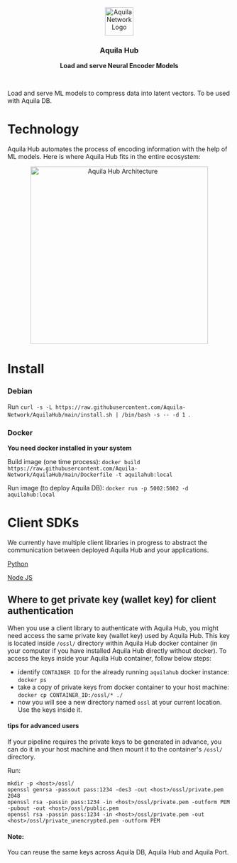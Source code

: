 <div align="center">
  <a href="https://aquila.network">
    <img
      src="https://user-images.githubusercontent.com/19545678/133918727-5a37c6be-676f-427b-8c86-dd50f58d1287.png"
      alt="Aquila Network Logo"
      height="64"
    />
  </a>
  <br />
  <p>
    <h3>
      <b>
        Aquila Hub
      </b>
    </h3>
  </p>
  <p>
    <b>
      Load and serve Neural Encoder Models
    </b>
  </p>
  <br/>
</div>

Load and serve ML models to compress data into latent vectors. To be used with Aquila DB.

# Technology

Aquila Hub automates the process of encoding information with the help of ML models. Here is where Aquila Hub fits in the entire ecosystem:
<div align="center">
  <img
    src="https://user-images.githubusercontent.com/19545678/133918439-e08f314b-ad15-441e-a605-2fd2ec37a509.png"
    alt="Aquila Hub Architecture"
    height="400"
  />
 <br/>
</div>

# Install
### Debian

Run `curl -s -L https://raw.githubusercontent.com/Aquila-Network/AquilaHub/main/install.sh | /bin/bash -s -- -d 1 `.

### Docker

**You need docker installed in your system**

Build image (one time process): `docker build https://raw.githubusercontent.com/Aquila-Network/AquilaHub/main/Dockerfile -t aquilahub:local`

Run image (to deploy Aquila DB): `docker run -p 5002:5002 -d aquilahub:local`

# Client SDKs
We currently have multiple client libraries in progress to abstract the communication between deployed Aquila Hub and your applications.

[Python](https://github.com/Aquila-Network/AquilaPy)

[Node JS](https://github.com/Aquila-Network/AquilaJS)

## Where to get private key (wallet key) for client authentication
When you use a client library to authenticate with Aquila Hub, you might need access the same private key (wallet key) used by Aquila Hub. This key is located inside `/ossl/` directory within Aquila Hub docker container (in your computer if you have installed Aquila Hub directly without docker). To access the keys inside your Aquila Hub container, follow below steps:

* identify `CONTAINER ID` for the already running `aquilahub` docker instance:
`docker ps`
* take a copy of private keys from docker container to your host machine:
`docker cp CONTAINER_ID:/ossl/* ./`
* now you will see a new directory named `ossl` at your current location. Use the keys inside it.

#### tips for advanced users
If your pipeline requires the private keys to be generated in advance, you can do it in your host machine and then mount it to the container's `/ossl/` directory. 

Run:
```
mkdir -p <host>/ossl/
openssl genrsa -passout pass:1234 -des3 -out <host>/ossl/private.pem 2048
openssl rsa -passin pass:1234 -in <host>/ossl/private.pem -outform PEM -pubout -out <host>/ossl/public.pem
openssl rsa -passin pass:1234 -in <host>/ossl/private.pem -out <host>/ossl/private_unencrypted.pem -outform PEM
```
#### Note:
You can reuse the same keys across Aquila DB, Aquila Hub and Aquila Port.
